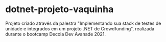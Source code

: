 # dotnet-projeto-vaquinha
Projeto criado através da palestra "Implementando sua stack de testes de unidade e integrados em um projeto .NET de Crowdfunding", realizada durante o bootcamp Decola Dev Avanade 2021.